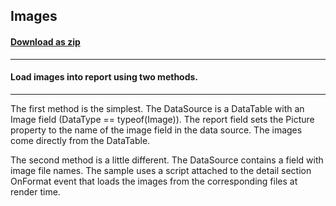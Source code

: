 ## Images
#### [Download as zip](https://grapecity.github.io/DownGit/#/home?url=https://github.com/GrapeCity/ComponentOne-WinForms-Samples/tree/master/NetFramework\Reports\C1Report\Cs\Images)
____
#### Load images into report using two methods.
____
The first method is the simplest. The DataSource is a DataTable with an Image field (DataType == typeof(Image)). The report field sets the Picture property to the name of the image field in the data source. The images come directly from the DataTable. 

The second method is a little different. The DataSource contains a field with image file names. The sample uses a script attached to the detail section OnFormat event that loads the images from the corresponding files at render time. 